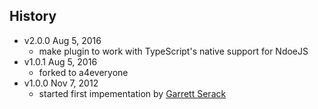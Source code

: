 ## History
- v2.0.0 Aug 5, 2016
	- make plugin to work with TypeScript's native support for NdoeJS
- v1.0.1 Aug 5, 2016
	- forked to a4everyone
- v1.0.0 Nov 7, 2012
	- started first impementation by [Garrett Serack](http://fearthecowboy.com)
